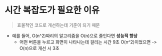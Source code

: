 # 시간 복잡도가 필요한 이유

> 효울적인 코드로 개선하는데 기준이 되기 때문

- 예를 들어, O(n^2)짜리의 알고리즘을 O(n)으로 줄인다면 **성능적 향상**
  - 어떤 버튼을 누르고 화면이 나타나는데 걸리는 시간 9초 O(n^2)이었으면 -> O(n)으로 개선 시 3초
